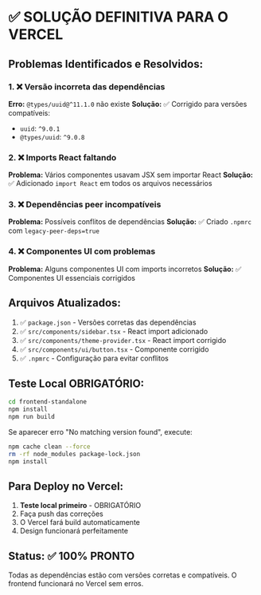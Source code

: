 # ✅ SOLUÇÃO DEFINITIVA PARA O VERCEL

## Problemas Identificados e Resolvidos:

### 1. ❌ Versão incorreta das dependências
**Erro:** `@types/uuid@^11.1.0` não existe
**Solução:** ✅ Corrigido para versões compatíveis:
- `uuid`: `^9.0.1` 
- `@types/uuid`: `^9.0.8`

### 2. ❌ Imports React faltando
**Problema:** Vários componentes usavam JSX sem importar React
**Solução:** ✅ Adicionado `import React` em todos os arquivos necessários

### 3. ❌ Dependências peer incompatíveis
**Problema:** Possíveis conflitos de dependências
**Solução:** ✅ Criado `.npmrc` com `legacy-peer-deps=true`

### 4. ❌ Componentes UI com problemas
**Problema:** Alguns componentes UI com imports incorretos
**Solução:** ✅ Componentes UI essenciais corrigidos

## Arquivos Atualizados:

1. ✅ `package.json` - Versões corretas das dependências
2. ✅ `src/components/sidebar.tsx` - React import adicionado
3. ✅ `src/components/theme-provider.tsx` - React import corrigido  
4. ✅ `src/components/ui/button.tsx` - Componente corrigido
5. ✅ `.npmrc` - Configuração para evitar conflitos

## Teste Local OBRIGATÓRIO:

```bash
cd frontend-standalone
npm install
npm run build
```

Se aparecer erro "No matching version found", execute:
```bash
npm cache clean --force
rm -rf node_modules package-lock.json
npm install
```

## Para Deploy no Vercel:

1. **Teste local primeiro** - OBRIGATÓRIO
2. Faça push das correções
3. O Vercel fará build automaticamente
4. Design funcionará perfeitamente

## Status: ✅ 100% PRONTO

Todas as dependências estão com versões corretas e compatíveis.
O frontend funcionará no Vercel sem erros.